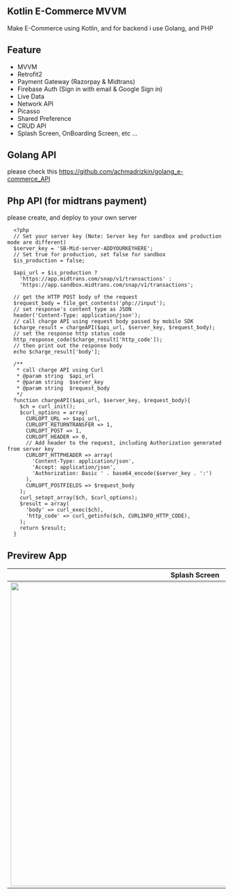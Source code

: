 ## Kotlin E-Commerce MVVM
Make E-Commerce using Kotlin, and for backend i use Golang, and PHP

## Feature
- MVVM
- Retrofit2
- Payment Gateway (Razorpay & Midtrans)
- Firebase Auth (Sign in with email & Google Sign in)
- Live Data
- Network API 
- Picasso
- Shared Preference
- CRUD API
- Splash Screen, OnBoarding Screen, etc ... 

## Golang API
please check this https://github.com/achmadrizkin/golang_e-commerce_API

## Php API (for midtrans payment)
please create, and deploy to your own server

      <?php
      // Set your server key (Note: Server key for sandbox and production mode are different)
      $server_key = 'SB-Mid-server-ADDYOURKEYHERE';
      // Set true for production, set false for sandbox
      $is_production = false;

      $api_url = $is_production ? 
        'https://app.midtrans.com/snap/v1/transactions' : 
        'https://app.sandbox.midtrans.com/snap/v1/transactions';

      // get the HTTP POST body of the request
      $request_body = file_get_contents('php://input');
      // set response's content type as JSON
      header('Content-Type: application/json');
      // call charge API using request body passed by mobile SDK
      $charge_result = chargeAPI($api_url, $server_key, $request_body);
      // set the response http status code
      http_response_code($charge_result['http_code']);
      // then print out the response body
      echo $charge_result['body'];

      /**
       * call charge API using Curl
       * @param string  $api_url
       * @param string  $server_key
       * @param string  $request_body
       */
      function chargeAPI($api_url, $server_key, $request_body){
        $ch = curl_init();
        $curl_options = array(
          CURLOPT_URL => $api_url,
          CURLOPT_RETURNTRANSFER => 1,
          CURLOPT_POST => 1,
          CURLOPT_HEADER => 0,
          // Add header to the request, including Authorization generated from server key
          CURLOPT_HTTPHEADER => array(
            'Content-Type: application/json',
            'Accept: application/json',
            'Authorization: Basic ' . base64_encode($server_key . ':')
          ),
          CURLOPT_POSTFIELDS => $request_body
        );
        curl_setopt_array($ch, $curl_options);
        $result = array(
          'body' => curl_exec($ch),
          'http_code' => curl_getinfo($ch, CURLINFO_HTTP_CODE),
        );
        return $result;
      }
      
      
## Previrew App
  Splash Screen                 |   On Boarding Screen 1       |  On Boarding Screen 2
:-------------------------:|:-------------------------:|:-------------------------:
<img src="https://user-images.githubusercontent.com/75843138/143670715-d5de2b24-e34d-4dab-9d7d-71a3736c0a0f.png" width="850" height="700"> |<img src="https://user-images.githubusercontent.com/75843138/143670872-59bb44fb-d3de-43ec-ac5a-520495d9cc48.png" width="850" height="700"> |<img src="https://user-images.githubusercontent.com/75843138/143670977-66dd0b00-a27c-4bb6-9e85-311970cd9645.png" width="850" height="700">

